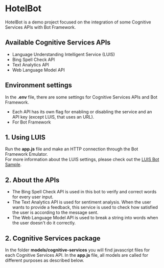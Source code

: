 # HotelBot

HotelBot is a demo project focused on the integration of some Cognitive Services APIs with Bot Framework.

## Available Cognitive Services APIs

* Language Understanding Intelligent Service (LUIS)
* Bing Spell Check API
* Text Analytics API
* Web Language Model API

## Environment settings

In the **.env** file, there are some settings for Cognitive Services APIs and Bot Framework. 

* Each API has its own flag for enabling or disabling the service and an API key (except LUIS, that uses an URL).
* For Bot Framework

## 1. Using LUIS

Run the **app.js** file and make an HTTP connection through the Bot Framework Emulator.<br>
For more information about the LUIS settings, please check out the [LUIS Bot Sample](https://github.com/Microsoft/BotBuilder-Samples/tree/master/Node/intelligence-LUIS).

## 2. About the APIs

* The Bing Spell Check API is used in this bot to verify and correct words for every user input.
* The Text Analytics API is used for sentiment analysis. When the user wants to provide a feedback, this service is used to check how satisfied the user is according to the message sent.
* The Web Language Model API is used to break a string into words when the user doesn't do it correctly.

## 2. Cognitive Services package

In the folder **models/cognitive-services** you will find javascript files for each Cognitive Services API. 
In the **app.js** file, all models are called for different purposes as described below.



